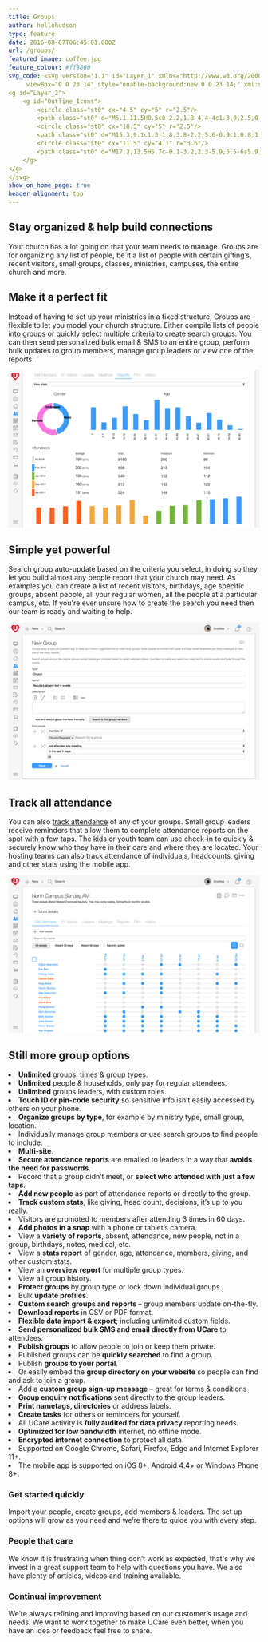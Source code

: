 ```yaml
---
title: Groups
author: hellohudson
type: feature
date: 2016-08-07T06:45:01.000Z
url: /groups/
featured_image: coffee.jpg
feature_colour: #ff9800
svg_code: <svg version="1.1" id="Layer_1" xmlns="http://www.w3.org/2000/svg" xmlns:xlink="http://www.w3.org/1999/xlink" x="0px" y="0px"
	 viewBox="0 0 23 14" style="enable-background:new 0 0 23 14;" xml:space="preserve">
<g id="Layer_2">
	<g id="Outline_Icons">
		<circle class="st0" cx="4.5" cy="5" r="2.5"/>
		<path class="st0" d="M6.1,11.5H0.5c0-2.2,1.8-4,4-4c1.3,0,2.5,0.6,3.2,1.6"/>
		<circle class="st0" cx="18.5" cy="5" r="2.5"/>
		<path class="st0" d="M15.3,9.1c1.3-1.8,3.8-2.2,5.6-0.9c1,0.8,1.6,2,1.6,3.2h-5.6"/>
		<circle class="st0" cx="11.5" cy="4.1" r="3.6"/>
		<path class="st0" d="M17.3,13.5H5.7c-0.1-3.2,2.3-5.9,5.5-6s5.9,2.3,6,5.5C17.3,13.2,17.3,13.3,17.3,13.5L17.3,13.5z"/>
	</g>
</g>
</svg>
show_on_home_page: true
header_alignment: top
---
```


## Stay organized & help build connections

Your church has a lot going on that your team needs to manage. Groups are for organizing any list of people, be it a list of people with certain gifting’s, recent visitors, small groups, classes, ministries, campuses, the entire church and more.

## Make it a perfect fit

Instead of having to set up your ministries in a fixed structure, Groups are flexible to let you model your church structure. Either compile lists of people into groups or quickly select multiple criteria to create search groups. You can then send personalized bulk email & SMS to an entire group, perform bulk updates to group members, manage group leaders or view one of the reports.

![](stats2.png)

## Simple yet powerful

Search group auto-update based on the criteria you select, in doing so they let you build almost any people report that your church may need. As examples you can create a list of recent visitors, birthdays, age specific groups, absent people, all your regular women, all the people at a particular campus, etc. If you're ever unsure how to create the search you need then our team is ready and waiting to help.

![](search2.png)

## Track all attendance

You can also [track attendance](/features/attendance-tracking/) of any of your groups. Small group leaders receive reminders that allow them to complete attendance reports on the spot with a few taps. The kids or youth team can use check-in to quickly & securely know who they have in their care and where they are located. Your hosting teams can also track attendance of individuals, headcounts, giving and other stats using the mobile app.

![](attendance2.png)

## Still more group options

<style>ul.checklist{padding:0} ul.checklist li{padding:2px 0 6px 36px;background:url(/wp-content/uploads/2016/10/check2.svg) no-repeat 0 0;list-style:none}</style><li><strong>Unlimited</strong> groups, times &amp; group types.</li><li><strong>Unlimited</strong> people &amp; households, only pay for regular attendees.</li><li><strong>Unlimited</strong> groups leaders, with custom roles.</li><li><strong>Touch ID or pin-code security</strong> so sensitive info isn’t easily accessed by others on your phone.</li><li><strong>Organize groups by type</strong>, for example by ministry type, small group, location.</li><li>Individually manage group members or use search groups to find people to include.</li><li><strong>Multi-site</strong>.</li><li><strong>Secure attendance reports</strong> are emailed to leaders in a way that <strong>avoids the need for passwords</strong>.</li><li>Record that a group didn’t meet, or <strong>select who attended with just a few taps</strong>.</li><li><strong>Add new people</strong> as part of attendance reports or directly to the group.</li><li><strong>Track custom stats</strong>, like giving, head count, decisions, it’s up to you really.</li><li>Visitors are promoted to members after attending 3 times in 60 days.</li><li><strong>Add photos in a snap</strong> with a phone or tablet’s camera.</li><li>View a <strong>variety of reports</strong>, absent, attendance, new people, not in a group, birthdays, notes, medical, etc.</li><li>View a <strong>stats report</strong> of gender, age, attendance, members, giving, and other custom stats.</li><li>View an <strong>overview report</strong> for multiple group types.</li><li>View all group history.</li><li><strong>Protect groups</strong> by group type or lock down individual groups.</li><li>Bulk <strong>update profiles</strong>.</li><li><strong>Custom search groups and reports&nbsp;</strong>– group members update on-the-fly.</li><li><strong>Download reports</strong> in CSV or PDF format.</li><li><strong>Flexible data import &amp; export</strong>; including unlimited custom fields.</li><li><strong>Send personalized bulk SMS and email directly from UCare</strong> to attendees.</li><li><strong>Publish groups</strong> to allow people to join or keep them private.</li><li>Published groups can be <strong>quickly searched</strong> to find a group.</li><li>Publish <strong>groups to your portal</strong>.</li><li>Or easily embed the <strong>group directory on your website</strong> so people can find and ask to join a group.</li><li>Add a <strong>custom group sign-up message</strong> – great for terms &amp; conditions</li><li><strong>Group enquiry notifications</strong> sent directly to the group leaders.</li><li><strong>Print nametags, directories</strong> or address labels.</li><li><strong>Create tasks</strong> for others or reminders for yourself.</li><li>All UCare activity is <strong>fully audited for data privacy</strong> reporting needs.</li><li><strong>Optimized for low bandwidth</strong> internet, no offline mode.</li><li><strong>Encrypted internet connection</strong> to protect all data.</li><li>Supported on Google Chrome, Safari, Firefox, Edge and Internet Explorer 11+.</li><li>The mobile app is supported on iOS 8+, Android 4.4+ or Windows Phone 8+.</li>

### Get started quickly

Import your people, create groups, add members & leaders. The set up options will grow as you need and we’re there to guide you with every step.

### People that care

We know it is frustrating when thing don’t work as expected, that's why we invest in a great support team to help with questions you have. We also have plenty of articles, videos and training available.

### Continual improvement

We’re always refining and improving based on our customer’s usage and needs. We want to work together to make UCare even better, when you have an idea or feedback feel free to share.